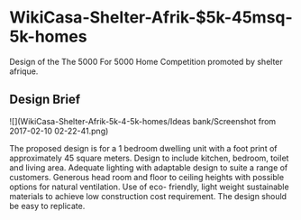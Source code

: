 # WikiCasa-Shelter-Afrik-$5k-45msq-5k-homes
Design of the The 5000 For 5000 Home Competition promoted by shelter afrique.

## Design Brief
![](WikiCasa-Shelter-Afrik-5k-4-5k-homes/Ideas bank/Screenshot from 2017-02-10 02-22-41.png)


The proposed design is for a 1 bedroom dwelling unit with a foot print of approximately 45 square meters.
Design to include kitchen, bedroom, toilet and living area.
Adequate lighting with adaptable design to suite a range of customers.
Generous head room and floor to ceiling heights with possible options for natural ventilation.
Use of eco- friendly, light weight sustainable materials to achieve low construction cost requirement.
The design should be easy to replicate.
